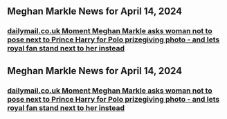 ## Meghan Markle News for April 14, 2024

### [**dailymail.co.uk** 	Moment Meghan Markle asks woman not to pose next to Prince Harry for Polo prizegiving photo - and lets royal fan stand next to her instead](https://www.dailymail.co.uk/femail/article-13304433/meghan-markle-prince-harry-awkward-moment-polo-tournament-woman-photo.html?ns_mchannel=rss&amp;ito=1490&amp;ns_campaign=1490)


## Meghan Markle News for April 14, 2024

### [**dailymail.co.uk** 	Moment Meghan Markle asks woman not to pose next to Prince Harry for Polo prizegiving photo - and lets royal fan stand next to her instead](https://www.dailymail.co.uk/femail/article-13304433/meghan-markle-prince-harry-awkward-moment-polo-tournament-woman-photo.html?ns_mchannel=rss&amp;ito=1490&amp;ns_campaign=1490)



